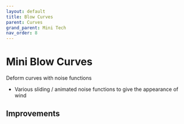 ```yaml
---
layout: default
title: Blow Curves
parent: Curves
grand_parent: Mini Tech
nav_order: 8
---
```


# Mini Blow Curves

Deform curves with noise functions

* Various sliding / animated noise functions to give the appearance of wind


## Improvements
